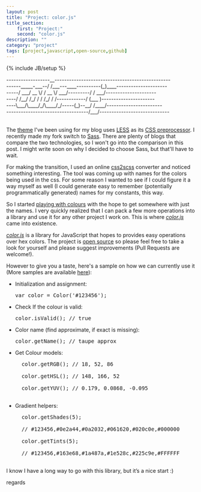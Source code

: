 ```yaml
---
layout: post
title: "Project: color.js"
title_section:
    first: "Project:"
    second: "color.js"
description: ""
category: "project"
tags: [project,javascript,open-source,github]
---
```

{% include JB/setup %}

<div class="font-mono">
------------------__------------------------------------------------<br>
------_____-___--/ /___---____----------(_)____---------------------<br>
-----/ ___/ __ \/ / __ \/ ___/---------/ / ___/---------------------<br>
----/ /__/ /_/ / / /_/ / /------------/ (___ )----------------------<br>
----\___/\____/_/\____/_/-----(_)--__/ /____/-----------------------<br>
----------------------------------/___/-----------------------------<br>
</div>
<br>

The [theme](https://github.com/jekyllbootstrap/theme-the-minimum) I've been using for my blog uses
[LESS](http://lesscss.org/) as its
[CSS preprocessor](https://www.urbaninsight.com/2012/04/12/ten-reasons-you-should-be-using-css-preprocessor).
I recently made my fork switch to [Sass](http://sass-lang.com/). There are plenty of blogs that compare the two
technologies, so I won't go into the comparison in this post. I might write soon on why I decided to choose Sass,
but that'll have to wait.

For making the transition, I used an online [css2scss](http://sebastianpontow.de/css2compass/) converter and noticed
something interesting. The tool was coming up with names for the colors being used in the css. For some reason
I wanted to see if I could figure it a way myself as well (I could generate easy to remember (potentially
programmatically generated) names for my constants, this way.

So I started [playing with colours](/projects/play_with_colours/main.html) with the hope to get somewhere with
just the names. I very quickly realized that I can pack a few more operations into a library and use it for any
other project I work on. This is where *[color.js](https://github.com/khanduri/color.js)* came into existence.

*[color.js](https://github.com/khanduri/color.js)* is a library for JavaScript that hopes to provides easy operations
over hex colors. The project is [open source](https://github.com/khanduri/color.js/blob/master/color.js) so please
feel free to take a look for yourself and please suggest improvements (Pull Requests are welcome!).

However to give you a taste, here's a sample on how we can currently use it (More samples are available
[here](https://rawgit.com/khanduri/color.js/master/sample.html)):

* Initialization and assignment:
    <pre>var color = Color('#123456');</pre>
* Check If the colour is valid:
    <pre>color.isValid(); // true</pre>
* Color name (find approximate, if exact is missing):
    <pre>color.getName(); // taupe_approx</pre>
* Get Colour models:
    <pre>
    color.getRGB(); // 18, 52, 86<br>
    color.getHSL(); // 148, 166, 52<br>
    color.getYUV(); // 0.179, 0.0868, -0.095
    </pre>
* Gradient helpers:
    <pre>
    color.getShades(5); <br>
    // #123456,#0e2a44,#0a2032,#061620,#020c0e,#000000<br>
    color.getTints(5); <br>
    // #123456,#163e68,#1a487a,#1e528c,#225c9e,#FFFFFF
    </pre>

I know I have a long way to go with this library, but it’s a nice start :)

regards
